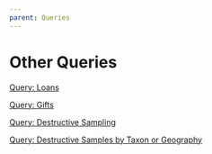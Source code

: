 ```yaml
---
parent: Queries
---
```


# Other Queries

[Query: Loans ](https://herb-rbge.specifycloud.org/specify/query/6/)

[Query: Gifts ](https://herb-rbge.specifycloud.org/specify/query/19/)

[Query: Destructive Sampling ](https://herb-rbge.specifycloud.org/specify/query/20/)

[Query: Destructive Samples by Taxon or Geography](https://herb-rbge.specifycloud.org/specify/query/7/)


